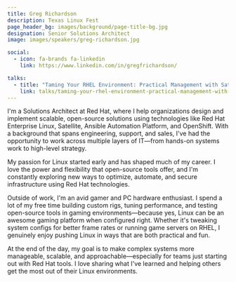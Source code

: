 ```yaml
---
title: Greg Richardson
description: Texas Linux Fest
page_header_bg: images/background/page-title-bg.jpg
designation: Senior Solutions Architect
image: images/speakers/greg-richardson.jpg

social:
  - icon: fa-brands fa-linkedin
    link: https://www.linkedin.com/in/gregfrichardson/

talks:
  - title: "Taming Your RHEL Environment: Practical Management with Satellite and Ansible"
    link: talks/taming-your-rhel-environment-practical-management-with-satellite-and-ansible/
---
```


I'm a Solutions Architect at Red Hat, where I help organizations design and
implement scalable, open-source solutions using technologies like Red Hat
Enterprise Linux, Satellite, Ansible Automation Platform, and OpenShift.  With
a background that spans engineering, support, and sales, I've had the
opportunity to work across multiple layers of IT—from hands-on systems work to
high-level strategy.

My passion for Linux started early and has shaped much of my career.  I love
the power and flexibility that open-source tools offer, and I'm constantly
exploring new ways to optimize, automate, and secure infrastructure using Red
Hat technologies.

Outside of work, I'm an avid gamer and PC hardware enthusiast.  I spend a lot
of my free time building custom rigs, tuning performance, and testing
open-source tools in gaming environments—because yes, Linux can be an awesome
gaming platform when configured right.  Whether it's tweaking system configs
for better frame rates or running game servers on RHEL, I genuinely enjoy
pushing Linux in ways that are both practical and fun.

At the end of the day, my goal is to make complex systems more manageable,
scalable, and approachable—especially for teams just starting out with Red Hat
tools.  I love sharing what I've learned and helping others get the most out of
their Linux environments.

